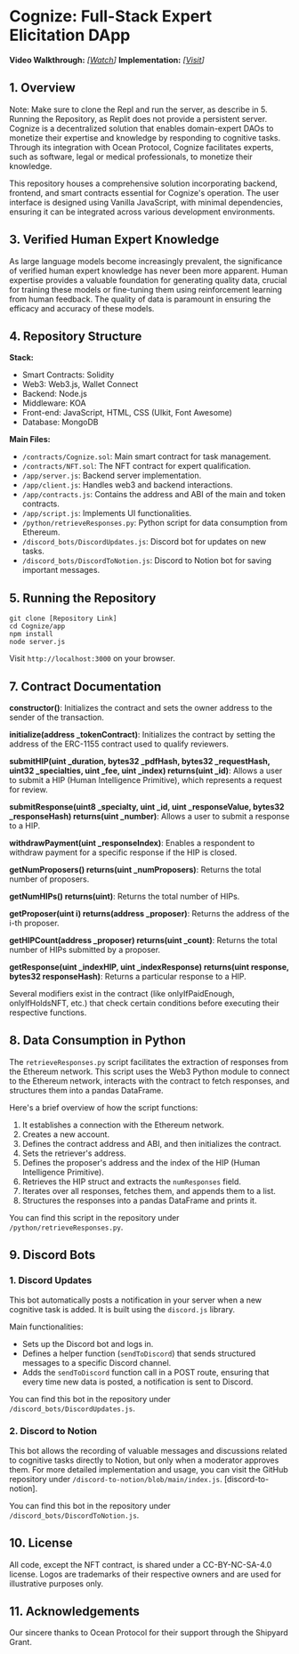 
# Cognize: Full-Stack Expert Elicitation DApp
**Video Walkthrough:** _[[Watch](https://www.youtube.com/watch?v=MkgwUqmRVUQ)]_
**Implementation:** _[[Visit]([https://cognize.repl.co](https://cognize.ndehouche.repl.co/))]_
## 1. Overview
Note: Make sure to clone the Repl and run the server, as describe in 5. Running the Repository, as Replit does not provide a persistent server.
Cognize is a decentralized solution that enables domain-expert DAOs to monetize their expertise and knowledge by responding to cognitive tasks. Through its integration with Ocean Protocol, Cognize facilitates experts, such as software, legal or medical professionals, to monetize their knowledge.

This repository houses a comprehensive solution incorporating backend, frontend, and smart contracts essential for Cognize's operation. The user interface is designed using Vanilla JavaScript, with minimal dependencies, ensuring it can be integrated across various development environments.

## 3. Verified Human Expert Knowledge
As large language models become increasingly prevalent, the significance of verified human expert knowledge has never been more apparent. Human expertise provides a valuable foundation for generating quality data, crucial for training these models or fine-tuning them using reinforcement learning from human feedback. The quality of data is paramount in ensuring the efficacy and accuracy of these models.

## 4. Repository Structure
**Stack:**
- Smart Contracts: Solidity
- Web3: Web3.js, Wallet Connect
- Backend: Node.js
- Middleware: KOA
- Front-end: JavaScript, HTML, CSS (UIkit, Font Awesome)
- Database: MongoDB

**Main Files:**
- `/contracts/Cognize.sol`: Main smart contract for task management.
- `/contracts/NFT.sol`: The NFT contract for expert qualification.
- `/app/server.js`: Backend server implementation.
- `/app/client.js`: Handles web3 and backend interactions.
- `/app/contracts.js`: Contains the address and ABI of the main and token contracts.
- `/app/script.js`: Implements UI functionalities.
- `/python/retrieveResponses.py`: Python script for data consumption from Ethereum.
- `/discord_bots/DiscordUpdates.js`: Discord bot for updates on new tasks.
- `/discord_bots/DiscordToNotion.js`: Discord to Notion bot for saving important messages.


## 5. Running the Repository
```
git clone [Repository Link]
cd Cognize/app
npm install
node server.js
```
Visit `http://localhost:3000` on your browser.

## 7. Contract Documentation

**constructor()**: Initializes the contract and sets the owner address to the sender of the transaction.

**initialize(address _tokenContract)**: Initializes the contract by setting the address of the ERC-1155 contract used to qualify reviewers.

**submitHIP(uint _duration, bytes32 _pdfHash, bytes32 _requestHash, uint32 _specialties, uint _fee, uint _index) returns(uint _id)**: Allows a user to submit a HIP (Human Intelligence Primitive), which represents a request for review.

**submitResponse(uint8 _specialty, uint _id, uint _responseValue, bytes32 _responseHash) returns(uint _number)**: Allows a user to submit a response to a HIP.

**withdrawPayment(uint _responseIndex)**: Enables a respondent to withdraw payment for a specific response if the HIP is closed.

**getNumProposers() returns(uint _numProposers)**: Returns the total number of proposers.

**getNumHIPs() returns(uint)**: Returns the total number of HIPs.

**getProposer(uint i) returns(address _proposer)**: Returns the address of the i-th proposer.

**getHIPCount(address _proposer) returns(uint _count)**: Returns the total number of HIPs submitted by a proposer.

**getResponse(uint _indexHIP, uint _indexResponse) returns(uint response, bytes32 responseHash)**: Returns a particular response to a HIP.

Several modifiers exist in the contract (like onlyIfPaidEnough, onlyIfHoldsNFT, etc.) that check certain conditions before executing their respective functions.




## 8. Data Consumption in Python

The `retrieveResponses.py` script facilitates the extraction of responses from the Ethereum network. This script uses the Web3 Python module to connect to the Ethereum network, interacts with the contract to fetch responses, and structures them into a pandas DataFrame.

Here's a brief overview of how the script functions:
1. It establishes a connection with the Ethereum network.
2. Creates a new account.
3. Defines the contract address and ABI, and then initializes the contract.
4. Sets the retriever's address.
5. Defines the proposer's address and the index of the HIP (Human Intelligence Primitive).
6. Retrieves the HIP struct and extracts the `numResponses` field.
7. Iterates over all responses, fetches them, and appends them to a list.
8. Structures the responses into a pandas DataFrame and prints it.

You can find this script in the repository under `/python/retrieveResponses.py`.

## 9. Discord Bots

### 1. Discord Updates

This bot automatically posts a notification in your server when a new cognitive task is added. It is built using the `discord.js` library.

Main functionalities:
- Sets up the Discord bot and logs in.
- Defines a helper function (`sendToDiscord`) that sends structured messages to a specific Discord channel.
- Adds the `sendToDiscord` function call in a POST route, ensuring that every time new data is posted, a notification is sent to Discord.

You can find this bot in the repository under `/discord_bots/DiscordUpdates.js`.

### 2. Discord to Notion

This bot allows the recording of valuable messages and discussions related to cognitive tasks directly to Notion, but only when a moderator approves them. For more detailed implementation and usage, you can visit the GitHub repository under `/discord-to-notion/blob/main/index.js`. [discord-to-notion].

You can find this bot in the repository under `/discord_bots/DiscordToNotion.js`.

## 10. License
All code, except the NFT contract, is shared under a CC-BY-NC-SA-4.0 license. Logos are trademarks of their respective owners and are used for illustrative purposes only.

## 11. Acknowledgements
Our sincere thanks to Ocean Protocol for their support through the Shipyard Grant.

